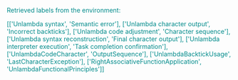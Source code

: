 
<span style='color: darkcyan;'>Retrieved labels from the environment:</span>

<span style='color: darkcyan;'>[[&#x27;Unlambda syntax&#x27;, &#x27;Semantic error&#x27;], [&#x27;Unlambda character output&#x27;, &#x27;Incorrect backticks&#x27;], [&#x27;Unlambda code adjustment&#x27;, &#x27;Character sequence&#x27;], [&#x27;Unlambda syntax reconstruction&#x27;, &#x27;Final character output&#x27;], [&#x27;Unlambda interpreter execution&#x27;, &#x27;Task completion confirmation&#x27;], [&#x27;UnlambdaCodeCharacter&#x27;, &#x27;OutputSequence&#x27;], [&#x27;UnlambdaBacktickUsage&#x27;, &#x27;LastCharacterException&#x27;], [&#x27;RightAssociativeFunctionApplication&#x27;, &#x27;UnlambdaFunctionalPrinciples&#x27;]]</span>
